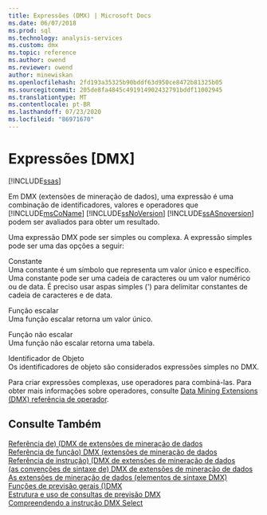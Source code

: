 ```yaml
---
title: Expressões (DMX) | Microsoft Docs
ms.date: 06/07/2018
ms.prod: sql
ms.technology: analysis-services
ms.custom: dmx
ms.topic: reference
ms.author: owend
ms.reviewer: owend
author: minewiskan
ms.openlocfilehash: 2fd193a35325b90bddf63d950ce8472b81325b05
ms.sourcegitcommit: 205de8fa4845c491914902432791bddf11002945
ms.translationtype: MT
ms.contentlocale: pt-BR
ms.lasthandoff: 07/23/2020
ms.locfileid: "86971670"
---
```

# <a name="expressions-dmx"></a>Expressões [DMX]
[!INCLUDE[ssas](../includes/applies-to-version/ssas.md)]

  Em DMX (extensões de mineração de dados), uma expressão é uma combinação de identificadores, valores e operadores que [!INCLUDE[msCoName](../includes/msconame-md.md)] [!INCLUDE[ssNoVersion](../includes/ssnoversion-md.md)] [!INCLUDE[ssASnoversion](../includes/ssasnoversion-md.md)] podem ser avaliados para obter um resultado.  
  
 Uma expressão DMX pode ser simples ou complexa. A expressão simples pode ser uma das opções a seguir:  
  
 Constante  
 Uma constante é um símbolo que representa um valor único e específico. Uma constante pode ser uma cadeia de caracteres ou um valor numérico ou de data. É preciso usar aspas simples (') para delimitar constantes de cadeia de caracteres e de data.  
  
 Função escalar  
 Uma função escalar retorna um valor único.  
  
 Função não escalar  
 Uma função não escalar retorna uma tabela.  
  
 Identificador de Objeto  
 Os identificadores de objeto são considerados expressões simples no DMX.  
  
 Para criar expressões complexas, use operadores para combiná-las. Para obter mais informações sobre operadores, consulte [Data Mining Extensions &#40;DMX&#41; referência de operador](../dmx/data-mining-extensions-dmx-operator-reference.md).  
  
## <a name="see-also"></a>Consulte Também  
 [Referência de&#41; &#40;DMX de extensões de mineração de dados](../dmx/data-mining-extensions-dmx-reference.md)   
 [Referência de função&#41; DMX &#40;extensões de mineração de dados](../dmx/data-mining-extensions-dmx-function-reference.md)   
 [Referência de instrução&#41; &#40;DMX de extensões de mineração de dados](../dmx/data-mining-extensions-dmx-statements.md)   
 [&#40;as convenções de sintaxe de&#41; DMX de extensões de mineração de dados](../dmx/data-mining-extensions-dmx-syntax-conventions.md)   
 [As extensões de mineração de dados &#40;elementos de sintaxe DMX&#41;](../dmx/data-mining-extensions-dmx-syntax-elements.md)   
 [Funções de previsão gerais &#40;&#41;DMX](../dmx/general-prediction-functions-dmx.md)   
 [Estrutura e uso de consultas de previsão DMX](../dmx/structure-and-usage-of-dmx-prediction-queries.md)   
 [Compreendendo a instrução DMX Select](../dmx/understanding-the-dmx-select-statement.md)  
  
  
